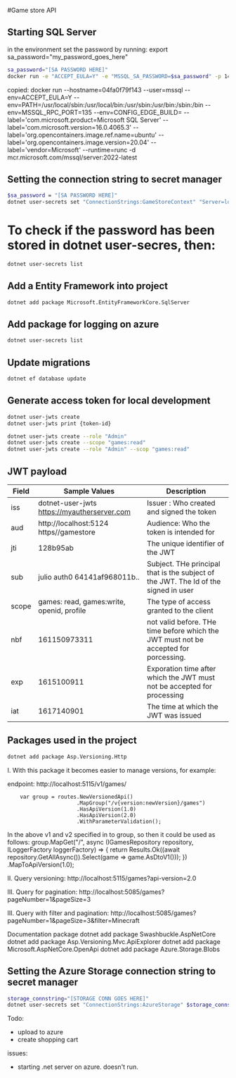 #Game store API

## Starting SQL Server

in the environment set the password by running:
export sa_password="my_password_goes_here"

```bash
sa_password="[SA PASSWORD HERE]"
docker run -e "ACCEPT_EULA=Y" -e "MSSQL_SA_PASSWORD=$sa_password" -p 1433:1433 -v sqlvolume:/var/opt/mssql -d --rm --name mssql --platform linux/amd64 mcr.microsoft.com/mssql/server:2022-latest
```

copied:
docker run --hostname=04fa0f79f143 --user=mssql --env=ACCEPT_EULA=Y --env=PATH=/usr/local/sbin:/usr/local/bin:/usr/sbin:/usr/bin:/sbin:/bin --env=MSSQL_RPC_PORT=135 --env=CONFIG_EDGE_BUILD= --label='com.microsoft.product=Microsoft SQL Server' --label='com.microsoft.version=16.0.4065.3' --label='org.opencontainers.image.ref.name=ubuntu' --label='org.opencontainers.image.version=20.04' --label='vendor=Microsoft' --runtime=runc -d mcr.microsoft.com/mssql/server:2022-latest

## Setting the connection string to secret manager
```bash
$sa_password = "[SA PASSWORD HERE]"
dotnet user-secrets set "ConnectionStrings:GameStoreContext" "Server=localhost; Database=GameStore; User Id=sa; Password=$sa_password; TrustServerCertificate=True"
```

# To check if the password has been stored in dotnet user-secres, then:
```bash
dotnet user-secrets list
```

## Add a Entity Framework into project
```bash
dotnet add package Microsoft.EntityFrameworkCore.SqlServer
```

## Add package for logging on azure
```bash
dotnet user-secrets list
```

## Update migrations
```bash
dotnet ef database update
```

## Generate access token for local development
```bash
dotnet user-jwts create
dotnet user-jwts print {token-id}

dotnet user-jwts create --role "Admin"
dotnet user-jwts create --scope "games:read"
dotnet user-jwts create --role "Admin" --scop "games:read"
```

## JWT payload
| Field | Sample Values | Description |
| --- | --- | --- | 
| iss | dotnet-user-jwts https://myautherserver.com | Issuer : Who created and signed the token |
| aud | http://localhost:5124 https//gamestore | Audience: Who the token is intended for |
| jti | 128b95ab | The unique identifier of the JWT |
| sub | julio auth0 64141af968011b.. | Subject. THe principal that is the subject of the JWT. The Id of the signed in user |
| scope | games: read, games:write, openid, profile | The type of access granted to the client |
| nbf | 161150973311 | not valid before. THe time before which the JWT must not be accepted for porcessing.|
| exp | 1615100911 | Exporation time after which the JWT must not be accepted for processing |
| iat | 1617140901 | The time at which the JWT was issued |


## Packages used in the project
```bash
dotnet add package Asp.Versioning.Http
```
I. With this package it becomes easier to manage versions, for example:

endpoint:
http://localhost:5115/v1/games/

        var group = routes.NewVersionedApi()
                          .MapGroup("/v{version:newVersion}/games")
                          .HasApiVersion(1.0)
                          .HasApiVersion(2.0)
                          .WithParameterValidation();

In the above v1 and v2 specified in to group, so then it could be used as follows:
        group.MapGet("/", async (IGamesRepository repository, ILoggerFactory loggerFactory) =>
        {
            return Results.Ok((await repository.GetAllAsync()).Select(game => game.AsDtoV1()));
        })
        .MapToApiVersion(1.0);


II. Query versioning:
http://localhost:5115/games?api-version=2.0

III. Query for pagination:
http://localhost:5085/games?pageNumber=1&pageSize=3

III. Query with filter and pagination:
http://localhost:5085/games?pageNumber=1&pageSize=3&filter=Minecraft


Documentation package
dotnet add package Swashbuckle.AspNetCore
dotnet add package Asp.Versioning.Mvc.ApiExplorer
dotnet add package Microsoft.AspNetCore.OpenApi
dotnet add package Azure.Storage.Blobs


## Setting the Azure Storage connection string to secret manager
```bash
storage_connstring="[STORAGE CONN GOES HERE]"
dotnet user-secrets set "ConnectionStrings:AzureStorage" $storage_connstring
```


Todo:
* upload to azure
* create shopping cart

issues:
* starting .net server on azure. doesn't run. 
